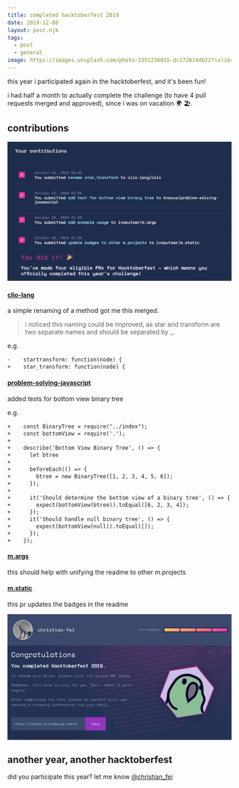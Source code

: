 ```yaml
---
title: completed hacktoberfest 2019
date: 2019-12-08
layout: post.njk
tags:
  - post
  - general
image: https://images.unsplash.com/photo-1551236015-dc372b14db22?ixlib=rb-1.2.1&ixid=eyJhcHBfaWQiOjEyMDd9&auto=format&fit=crop&w=1267&q=80
---
```


<!-- ![/assets/images/posts/completed-hacktoberfest-2019/confirmation-email.png](/assets/images/posts/completed-hacktoberfest-2019/confirmation-email.png) -->

this year i participated again in the hacktoberfest, and it's been fun!

i had half a month to actually complete the challenge (to have 4 pull requests merged and approved), since i was on vacation  🌍 🏖.

## contributions

![/assets/images/posts/completed-hacktoberfest-2019/contributions.png](/assets/images/posts/completed-hacktoberfest-2019/contributions.png)

#### [clio-lang](https://github.com/clio-lang/clio/pull/26)

a simple renaming of a method got me this merged.

> i noticed this naming could be improved, as star and transform are two separate names and should be separated by _.

e.g.

```
-    startransform: function(node) {
+    star_transform: function(node) {
```

#### [problem-solving-javascript](https://github.com/knaxus/problem-solving-javascript/pull/147)

added tests for bottom view binary tree

e.g.

```
+    const BinaryTree = require("../index");
+    const bottomView = require('.');
+
+    describe('Bottom View Binary Tree', () => {
+      let btree
+
+      beforeEach(() => {
+        btree = new BinaryTree([1, 2, 3, 4, 5, 6]);
+      });
+
+      it('Should determine the bottom view of a binary tree', () => {
+        expect(bottomView(btree)).toEqual([6, 2, 3, 4]);
+      });
+      it('Should handle null binary tree', () => {
+        expect(bottomView(null)).toEqual([]);
+      });
+    });
```

#### [m.args](https://github.com/ivoputzer/m.args/pull/3)

this should help with unifying the readme to other m.projects

#### [m.static](https://github.com/ivoputzer/m.static/pull/11)

this pr updates the badges in the readme

![/assets/images/posts/completed-hacktoberfest-2019/congratulations.png](/assets/images/posts/completed-hacktoberfest-2019/congratulations.png)

## another year, another hacktoberfest

did you participate this year? let me know [@christian_fei](https://twitter.com/christian_fei)